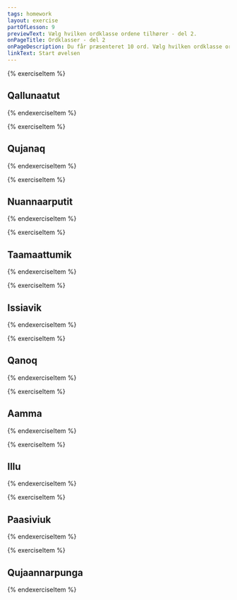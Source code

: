 ```yaml
---
tags: homework
layout: exercise
partOfLesson: 9
previewText: Vælg hvilken ordklasse ordene tilhører - del 2.
onPageTitle: Ordklasser - del 2
onPageDescription: Du får præsenteret 10 ord. Vælg hvilken ordklasse ordet tilhører. Tip! Kig på ordets endelse.
linkText: Start øvelsen
---
```


{% exerciseItem %}

<audio-player data-file="language/languages_03.mp3"></audio-player>

## Qallunaatut

<multi-choice data-label="Suua?" data-type="radio" data-random="false" data-options="Småord, Navneord, Udsagnsord" data-validation="2"></multi-choice>
<single-input data-label="Nutseruk" ></single-input>
<feedback-message data-content="Qallunaatut betyder grønlandsk"></feedback-message>
{% endexerciseItem %}

{% exerciseItem %}

<audio-player data-file="encouragement/opmuntring6.mp3"></audio-player>

## Qujanaq

<multi-choice data-label="Suua?" data-type="radio" data-random="false" data-options="Småord, Navneord, Udsagnsord" data-validation="1"></multi-choice>
<single-input data-label="Nutseruk" ></single-input>
<feedback-message data-content="Qujanaq betyder tak"></feedback-message>
{% endexerciseItem %}

{% exerciseItem %}

## Nuannaarputit

<multi-choice data-label="Suua?" data-type="radio" data-random="false" data-options="Småord, Navneord, Udsagnsord" data-validation="3"></multi-choice>
<single-input data-label="Nutseruk" ></single-input>
<feedback-message data-content="Nuannaarputit betyder: Du er glad"></feedback-message>
{% endexerciseItem %}

{% exerciseItem %}

## Taamaattumik

<multi-choice data-label="Suua?" data-type="radio" data-random="false" data-options="Småord, Navneord, Udsagnsord" data-validation="1"></multi-choice>
<single-input data-label="Nutseruk" ></single-input>
<feedback-message data-content="Taamaattumik betyder derfor"></feedback-message>
{% endexerciseItem %}

{% exerciseItem %}

<audio-player data-file="home/issiavik.mp3"></audio-player>

## Issiavik

<multi-choice data-label="Suua?" data-type="radio" data-random="false" data-options="Småord, Navneord, Udsagnsord" data-validation="2"></multi-choice>
<single-input data-label="Nutseruk" ></single-input>
<feedback-message data-content="Issiavik betyder stol"></feedback-message>
{% endexerciseItem %}

{% exerciseItem %}

<audio-player data-file="language/languages_11.mp3"></audio-player>

## Qanoq

<multi-choice data-label="Suua?" data-type="radio" data-random="false" data-options="Småord, Navneord, Udsagnsord" data-validation="1"></multi-choice>
<single-input data-label="Nutseruk" ></single-input>
<feedback-message data-content="Qanoq betyder hvordan/hvad"></feedback-message>
{% endexerciseItem %}

{% exerciseItem %}

<audio-player data-file="course/aamma.mp3"></audio-player>

## Aamma

<multi-choice data-label="Suua?" data-type="radio" data-random="false" data-options="Småord, Navneord, Udsagnsord" data-validation="1"></multi-choice>
<single-input data-label="Nutseruk" ></single-input>
<feedback-message data-content="Aamma betyder og"></feedback-message>
{% endexerciseItem %}

{% exerciseItem %}

## Illu

<multi-choice data-label="Suua?" data-type="radio" data-random="false" data-options="Småord, Navneord, Udsagnsord" data-validation="2"></multi-choice>
<single-input data-label="Nutseruk" ></single-input>
<feedback-message data-content="Illu betyder hus"></feedback-message>
{% endexerciseItem %}

{% exerciseItem %}

<audio-player data-file="course/paasiviuk.mp3"></audio-player>

## Paasiviuk

<multi-choice data-label="Suua?" data-type="radio" data-random="false" data-options="Småord, Navneord, Udsagnsord" data-validation="3"></multi-choice>
<single-input data-label="Nutseruk" ></single-input>
<feedback-message data-content="Paasiviuk betyder: Forstår du det?"></feedback-message>
{% endexerciseItem %}

{% exerciseItem %}

<audio-player data-file="questionsanswers/common-questions_18.mp3"></audio-player>

## Qujaannarpunga

<multi-choice data-label="Suua?" data-type="radio" data-random="false" data-options="Småord, Navneord, Udsagnsord" data-validation="3"></multi-choice>
<single-input data-label="Nutseruk" ></single-input>
<feedback-message data-content="Qujaannarpunga betyder: Nej tak"></feedback-message>
{% endexerciseItem %}
